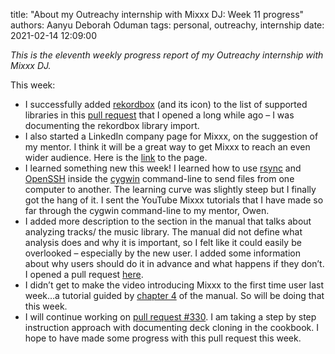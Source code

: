 title: "About my Outreachy internship with Mixxx DJ: Week 11 progress"
authors: Aanyu Deborah Oduman
tags: personal, outreachy, internship
date: 2021-02-14 12:09:00

_This is the eleventh weekly progress report of my Outreachy internship with Mixxx DJ._

This week:

- I successfully added [rekordbox](https://rekordbox.com/en/) (and its icon) to the list of supported libraries in this [pull request](https://github.com/mixxxdj/manual/pull/322) that I opened a long while ago – I was documenting the rekordbox library import.
- I also started a LinkedIn company page for Mixxx, on the suggestion of my mentor. I think it will be a great way to get Mixxx to reach an even wider audience. Here is the [link](https://www.linkedin.com/company/mixxx-dj/) to the page.
- I learned something new this week! I learned how to use [rsync](https://linux.die.net/man/1/rsynchttps://linux.die.net/man/1/rsync) and [OpenSSH](https://www.openssh.com/) inside the [cygwin](https://www.cygwin.com/) command-line to send files from one computer to another. The learning curve was slightly steep but I finally got the hang of it. I sent the YouTube Mixxx tutorials that I have made so far through the cygwin command-line to my mentor, Owen.
- I added more description to the section in the manual that talks about analyzing tracks/ the music library. The manual did not define what analysis does and why it is important, so I felt like it could easily be overlooked – especially by the new user. I added some information about why users should do it in advance and what happens if they don’t. I opened a pull request [here](https://github.com/mixxxdj/manual/pull/351#event-4327068278).
- I didn’t get to make the video introducing Mixxx to the first time user last week…a tutorial guided by [chapter 4](https://manual.mixxx.org/2.2/en/chapters/library.html) of the manual. So will be doing that this week.
- I will continue working on [pull request #330](https://github.com/mixxxdj/manual/pull/330). I am taking a step by step instruction approach with documenting deck cloning in the cookbook. I hope to have made some progress with this pull request this week.

